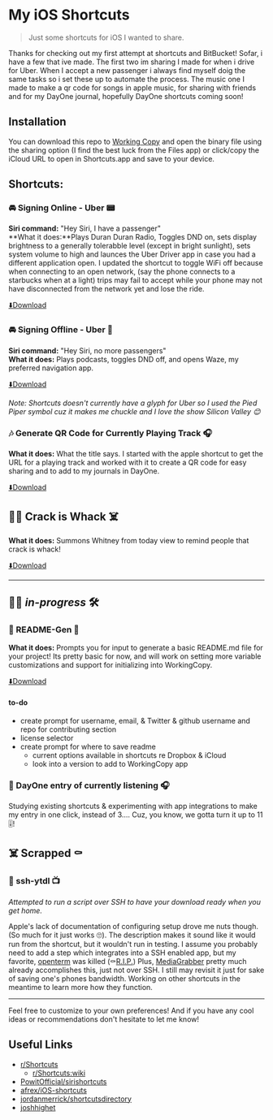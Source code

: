 # My iOS Shortcuts

> Just some shortcuts for iOS I wanted to share.

Thanks for checking out my first attempt at shortcuts and BitBucket! Sofar, i have a few that ive made.  The first two im sharing I made for when i drive for Uber.  When I accept a new passenger i always find myself doig the same tasks so i set these up to automate the process. The music one I made to make a qr code for songs in apple music, for sharing with friends and for my DayOne journal, hopefully DayOne shortcuts coming soon!

## Installation

You can download this repo to [Working Copy](https://itunes.apple.com/us/app/working-copy/id896694807?mt=8) and open the binary file using the sharing option (I find the best luck from the Files app) or click/copy the iCloud URL to open in Shortcuts.app and save to your device. 

## Shortcuts:

### 🚘 Signing Online - Uber 📟

**Siri command:** "Hey Siri, I have a passenger"  
**What it does:**Plays Duran Duran Radio, Toggles DND on, sets display brightness to a generally tolerabble level (except in bright sunlight), sets system volume to high and launces the Uber Driver app in case you had a different application open. I updated the shortcut to toggle WiFi off because when connecting to an open network, (say the phone connects to a starbucks when at a light) trips may fail to accept while your phone may not have disconnected from the network yet and lose the ride.  

[⬇️Download](https://www.icloud.com/shortcuts/7b73a63bd55f4cc388b97988df6a3c32)

### 🚘 Signing Offline - Uber 💸

**Siri command:** "Hey Siri, no more passengers"  
**What it does:** Plays podcasts, toggles DND off, and opens Waze, my preferred navigation app.  

[⬇️Download](https://www.icloud.com/shortcuts/681d4903541f47779b11a6c23efaaea8)  

_Note: Shortcuts doesn't currently have a glyph for Uber so I used the Pied Piper symbol cuz it makes me chuckle and I love the show Silicon Valley 😊_

### 🎶 Generate QR Code for Currently Playing Track 🎧

**What it does:** What the title says. I started with the apple shortcut to get the URL for a playing track and worked with it to create a QR code for easy sharing and to add to my journals in DayOne.  

[⬇️Download](https://www.icloud.com/shortcuts/a90c54c2dd6747efa30217363e586b59)

## 🙅‍♀️ Crack is Whack ☠️

**What it does:** Summons Whitney from today view to remind people that crack is whack! 

[⬇️Download](https://www.icloud.com/shortcuts/d14046f886494633a0f7204850626e7e)

* * *

## 👷‍♂️ _in-progress_ 🛠

### 📖 README-Gen  📱

**What it does:** Prompts you for input to generate a basic README.md file for your project! Its pretty basic for now, and will work on setting more variable customizations and support for initializing into WorkingCopy.  

[⬇️Download](https://www.icloud.com/shortcuts/25966278e7ca498f8bb75b19b16cc715)

#### to-do  
- create prompt for username, email, & Twitter & github username and repo for contributing section 
- license selector 
- create prompt for where to save readme
  - current options available in shortcuts re Dropbox & iCloud  
  - look into a version to add to WorkingCopy app  

### 📓 DayOne entry of currently listening 🎧

Studying existing shortcuts & experimenting with app integrations to make my entry in one click, instead of 3.... Cuz, you know, we gotta turn it up to 11 🎚!

## ☠️ Scrapped ⚰️ 

### 🔑 ssh-ytdl 📺 

_Attempted to run a script over SSH to have your download ready when you get home._ 

Apple's lack of documentation of configuring setup drove me nuts though. (So much for it just works 🙄). The description makes it sound like it would run from the shortcut, but it wouldn't run in testing. I assume you probably need to add a step which integrates into a SSH enabled app, but my favorite, [openterm](https://github.com/louisdh/openterm) was killed (⚰️[R.I.P.](https://twitter.com/louisdhauwe/status/1052003267612299266?s=21)) Plus, [MediaGrabber](https://github.com/MediaGrabber/iOS-Workflow) pretty much already accomplishes this, just not over SSH. I still may revisit it just for sake of saving one's phones bandwidth.  Working on other shortcuts in the meantime to learn more how they function.  

* * * 

Feel free to customize to your own preferences! And if you have any cool ideas or recommendations don't hesitate to let me know! 

## Useful Links  
- [r/Shortcuts](https://www.reddit.com/r/shortcuts/?st=JQ5QCF4J&sh=3ce77f3a)
  - [r/Shortcuts:wiki](https://www.reddit.com/r/shortcuts/wiki/index?st=JQ5QEB1V&sh=a51658ee)
- [PowitOfficial/sirishortcuts](https://github.com/PowitOfficial/sirishortcuts)
- [afrex/iOS-shortcuts](https://github.com/afrex/iOS-shortcuts)
- [jordanmerrick/shortcutsdirectory](https://github.com/jordanmerrick/shortcutsdirectory)
- [joshhighet](https://github.com/joshhighet/SiriShortcuts)


